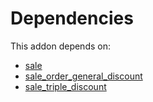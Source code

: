 # Dependencies

This addon depends on:

- [sale](https://github.com/bringout/oca-ocb-sale/tree/b79cef0fc454482466e93989011360a14a738822/odoo-bringout-oca-ocb-sale)
- [sale_order_general_discount](https://github.com/bringout/oca-workflow-process)
- [sale_triple_discount](https://github.com/bringout/oca-workflow-process)
